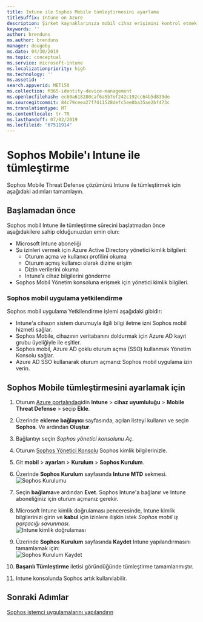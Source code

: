 ```yaml
---
title: Intune ile Sophos Mobile tümleştirmesini ayarlama
titleSuffix: Intune on Azure
description: Şirket kaynaklarınıza mobil cihaz erişimini kontrol etmek Intune Sophos mobil çözüm ayarlama yapma.
keywords: ''
author: brenduns
ms.author: brenduns
manager: dougeby
ms.date: 04/30/2019
ms.topic: conceptual
ms.service: microsoft-intune
ms.localizationpriority: high
ms.technology: ''
ms.assetid: ''
search.appverid: MET150
ms.collection: M365-identity-device-management
ms.openlocfilehash: ec60a618280caf6a5b7ef242c192cc64b5d839de
ms.sourcegitcommit: 84c79ceea27f7411528defc5ee8ba35ae2bf473c
ms.translationtype: MT
ms.contentlocale: tr-TR
ms.lasthandoff: 07/02/2019
ms.locfileid: "67511914"
---
```

# <a name="integrate-sophos-mobile-with-intune"></a>Sophos Mobile'ı Intune ile tümleştirme  

Sophos Mobile Threat Defense çözümünü Intune ile tümleştirmek için aşağıdaki adımları tamamlayın.  

## <a name="before-you-begin"></a>Başlamadan önce  

Sophos mobil Intune ile tümleştirme sürecini başlatmadan önce aşağıdakilere sahip olduğunuzdan emin olun:  
- Microsoft Intune aboneliği  
- Şu izinleri vermek için Azure Active Directory yönetici kimlik bilgileri:  
  - Oturum açma ve kullanıcı profilini okuma  
  - Oturum açmış kullanıcı olarak dizine erişim  
  - Dizin verilerini okuma  
  - Intune’a cihaz bilgilerini gönderme  
- Sophos Mobil Yönetim konsoluna erişmek için yönetici kimlik bilgileri.  


### <a name="sophos-mobile-app-authorization"></a>Sophos mobil uygulama yetkilendirme  
  
Sophos mobil uygulama Yetkilendirme işlemi aşağıdaki gibidir:  
- Intune'a cihazın sistem durumuyla ilgili bilgi iletme izni Sophos mobil hizmeti sağlar.  
- Sophos Mobile, cihazının veritabanını doldurmak için Azure AD kayıt grubu üyeliğiyle ile eşitler.  
- Sophos mobil, Azure AD çoklu oturum açma (SSO) kullanmak Yönetim Konsolu sağlar.  
- Azure AD SSO kullanarak oturum açmanız Sophos mobil uygulama izin verin.  


## <a name="to-set-up-sophos-mobile-integration"></a>Sophos Mobile tümleştirmesini ayarlamak için  

1. Oturum [Azure portalında]( https://portal.azure.com/)gidin **Intune** > **cihaz uyumluluğu** > **Mobile Threat Defense** > seçip **Ekle**.  
2. Üzerinde **ekleme bağlayıcı** sayfasında, açılan listeyi kullanın ve seçin **Sophos**. Ve ardından **Oluştur**.  
3. Bağlantıyı seçin *Sophos yönetici konsolunu Aç*.  
4. Oturum [Sophos Yönetici Konsolu](https://central.sophos.com/) Sophos kimlik bilgilerinizle.  
5. Git **mobil** > **ayarları** > **Kurulum** > **Sophos Kurulum**.  
6. Üzerinde **Sophos Kurulum** sayfasında **Intune MTD** sekmesi.  
   ![Sophos Kurulumu](./media/sophos-mtd-connector-integration/sophos-setup.png) 
 
7. Seçin **bağlama**ve ardından **Evet**. Sophos Intune'a bağlanır ve Intune aboneliğiniz için oturum açmanız gerekir. 
8. Microsoft Intune kimlik doğrulaması penceresinde, Intune kimlik bilgilerinizi girin ve **kabul** için izinlere ilişkin istek *Sophos mobil iş parçacığı savunması*.  
   ![Intune kimlik doğrulaması](./media/sophos-mtd-connector-integration/intune-authentication.png)

9. Üzerinde **Sophos Kurulum** sayfasında **Kaydet** Intune yapılandırmasını tamamlamak için:  
   ![Sophos Kurulum Kaydet](./media/sophos-mtd-connector-integration/save-sophos-configuration.png)  

1. **Başarılı Tümleştirme** iletisi göründüğünde tümleştirme tamamlanmıştır.  
1. Intune konsolunda Sophos artık kullanılabilir.  


## <a name="next-steps"></a>Sonraki Adımlar  
[Sophos istemci uygulamalarını yapılandırın](mtd-apps-ios-app-configuration-policy-add-assign.md)
